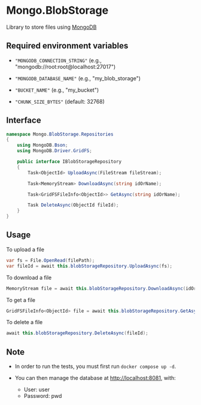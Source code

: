 # Mongo.BlobStorage

Library to store files using [MongoDB](https://www.Mongo.com)


##  Required environment variables

- `"MONGODB_CONNECTION_STRING"` (e.g., "mongodb://root:root@localhost:27017")

- `"MONGODB_DATABASE_NAME"` (e.g., "my_blob_storage")

- `"BUCKET_NAME"` (e.g., "my_bucket")

- `"CHUNK_SIZE_BYTES"` (default: 32768)


## Interface

```C#
namespace Mongo.BlobStorage.Repositories
{
    using MongoDB.Bson;
    using MongoDB.Driver.GridFS;

    public interface IBlobStorageRepository
    {
        Task<ObjectId> UploadAsync(FileStream fileStream);

        Task<MemoryStream> DownloadAsync(string idOrName);

        Task<GridFSFileInfo<ObjectId>> GetAsync(string idOrName);

        Task DeleteAsync(ObjectId fileId);
    }
}
```


## Usage

To upload a file

```C#
var fs = File.OpenRead(filePath);
var fileId = await this.blobStorageRepository.UploadAsync(fs);
```

To download a file

```C#
MemoryStream file = await this.blobStorageRepository.DownloadAsync(idOrName);
```

To get a file

```C#
GridFSFileInfo<ObjectId> file = await this.blobStorageRepository.GetAsync(idOrName);
```

To delete a file

```C#
await this.blobStorageRepository.DeleteAsync(fileId);
````


## Note

- In order to run the tests, you must first run `docker compose up -d`.

- You can then manage the database at [http://localhost:8081](http://localhost:8081), with:
    - User: user
    - Password: pwd